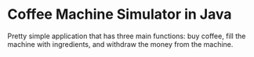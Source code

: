 # Coffee Machine Simulator in Java
Pretty simple application that has three main functions: buy coffee, fill the machine with ingredients, and withdraw the money from the machine.
